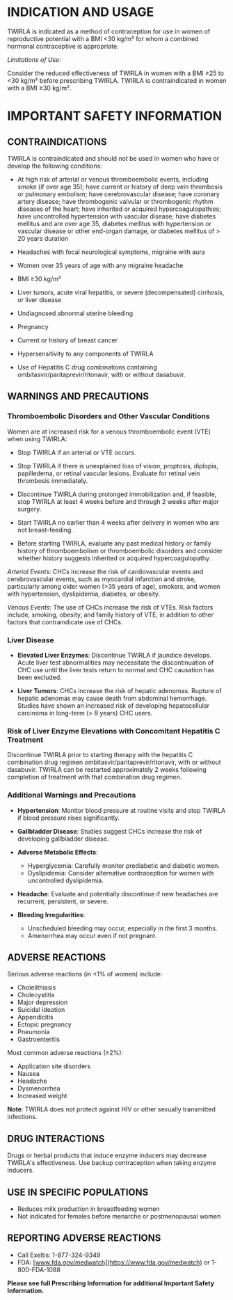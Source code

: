 # INDICATION AND USAGE

TWIRLA is indicated as a method of contraception for use in women of reproductive potential with a BMI <30 kg/m² for whom a combined hormonal contraceptive is appropriate.

*Limitations of Use*:

Consider the reduced effectiveness of TWIRLA in women with a BMI ≥25 to <30 kg/m² before prescribing TWIRLA. TWIRLA is contraindicated in women with a BMI ≥30 kg/m².

# IMPORTANT SAFETY INFORMATION

## CONTRAINDICATIONS

TWIRLA is contraindicated and should not be used in women who have or develop the following conditions:

- At high risk of arterial or venous thromboembolic events, including smoke (if over age 35); have current or history of deep vein thrombosis or pulmonary embolism; have cerebrovascular disease; have coronary artery disease; have thrombogenic valvular or thrombogenic rhythm diseases of the heart; have inherited or acquired hypercoagulopathies; have uncontrolled hypertension with vascular disease; have diabetes mellitus and are over age 35, diabetes mellitus with hypertension or vascular disease or other end-organ damage, or diabetes mellitus of > 20 years duration

- Headaches with focal neurological symptoms, migraine with aura

- Women over 35 years of age with any migraine headache

- BMI ≥30 kg/m²

- Liver tumors, acute viral hepatitis, or severe (decompensated) cirrhosis, or liver disease

- Undiagnosed abnormal uterine bleeding

- Pregnancy

- Current or history of breast cancer

- Hypersensitivity to any components of TWIRLA

- Use of Hepatitis C drug combinations containing ombitasvir/paritaprevir/ritonavir, with or without dasabuvir.

## WARNINGS AND PRECAUTIONS

### Thromboembolic Disorders and Other Vascular Conditions

Women are at increased risk for a venous thromboembolic event (VTE) when using TWIRLA:

- Stop TWIRLA if an arterial or VTE occurs.

- Stop TWIRLA if there is unexplained loss of vision, proptosis, diplopia, papilledema, or retinal vascular lesions. Evaluate for retinal vein thrombosis immediately.

- Discontinue TWIRLA during prolonged immobilization and, if feasible, stop TWIRLA at least 4 weeks before and through 2 weeks after major surgery.

- Start TWIRLA no earlier than 4 weeks after delivery in women who are not breast-feeding.

- Before starting TWIRLA, evaluate any past medical history or family history of thromboembolism or thromboembolic disorders and consider whether history suggests inherited or acquired hypercoagulopathy.

*Arterial Events*: CHCs increase the risk of cardiovascular events and cerebrovascular events, such as myocardial infarction and stroke, particularly among older women (>35 years of age), smokers, and women with hypertension, dyslipidemia, diabetes, or obesity.

*Venous Events*: The use of CHCs increase the risk of VTEs. Risk factors include, smoking, obesity, and family history of VTE, in addition to other factors that contraindicate use of CHCs.

### Liver Disease

- **Elevated Liver Enzymes**: Discontinue TWIRLA if jaundice develops. Acute liver test abnormalities may necessitate the discontinuation of CHC use until the liver tests return to normal and CHC causation has been excluded.

- **Liver Tumors**: CHCs increase the risk of hepatic adenomas. Rupture of hepatic adenomas may cause death from abdominal hemorrhage. Studies have shown an increased risk of developing hepatocellular carcinoma in long-term (> 8 years) CHC users.

### Risk of Liver Enzyme Elevations with Concomitant Hepatitis C Treatment

Discontinue TWIRLA prior to starting therapy with the hepatitis C combination drug regimen ombitasvir/paritaprevir/ritonavir, with or without dasabuvir. TWIRLA can be restarted approximately 2 weeks following completion of treatment with that combination drug regimen.

### Additional Warnings and Precautions

- **Hypertension**: Monitor blood pressure at routine visits and stop TWIRLA if blood pressure rises significantly.

- **Gallbladder Disease**: Studies suggest CHCs increase the risk of developing gallbladder disease.

- **Adverse Metabolic Effects**:
  - Hyperglycemia: Carefully monitor prediabetic and diabetic women.
  - Dyslipidemia: Consider alternative contraception for women with uncontrolled dyslipidemia.

- **Headache**: Evaluate and potentially discontinue if new headaches are recurrent, persistent, or severe.

- **Bleeding Irregularities**:
  - Unscheduled bleeding may occur, especially in the first 3 months.
  - Amenorrhea may occur even if not pregnant.

## ADVERSE REACTIONS

Serious adverse reactions (in <1% of women) include:
- Cholelithiasis
- Cholecystitis
- Major depression
- Suicidal ideation
- Appendicitis
- Ectopic pregnancy
- Pneumonia
- Gastroenteritis

Most common adverse reactions (≥2%):
- Application site disorders
- Nausea
- Headache
- Dysmenorrhea
- Increased weight

**Note**: TWIRLA does not protect against HIV or other sexually transmitted infections.

## DRUG INTERACTIONS

Drugs or herbal products that induce enzyme inducers may decrease TWIRLA's effectiveness. Use backup contraception when taking enzyme inducers.

## USE IN SPECIFIC POPULATIONS

- Reduces milk production in breastfeeding women
- Not indicated for females before menarche or postmenopausal women

## REPORTING ADVERSE REACTIONS

- Call Exeltis: 1-877-324-9349
- FDA: [www.fda.gov/medwatch](https://www.fda.gov/medwatch) or 1-800-FDA-1088

**Please see full Prescribing Information for additional Important Safety Information.**
